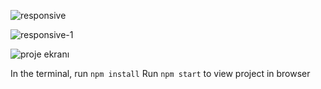 ![responsive](https://github.com/senayksl/sena_yuksel_case_studies/assets/30700637/7e322493-58d6-4ad1-8a92-423c11fa740d)

![responsive-1](https://github.com/senayksl/sena_yuksel_case_studies/assets/30700637/547656d2-007c-4c15-9cfa-3b10e79f58b2)

![proje ekranı](https://github.com/senayksl/sena_yuksel_case_studies/assets/30700637/54aaaec8-0903-40ae-806f-3a2d2ca19b2c)
 
 In the terminal, run `npm install`
 Run `npm start` to view project in browser


